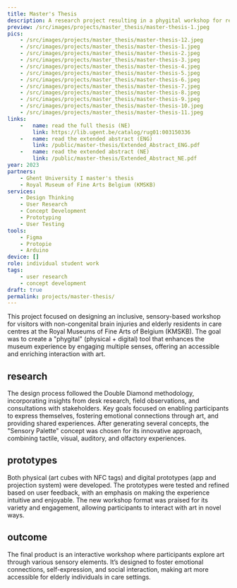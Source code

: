 ```yaml
---
title: Master's Thesis
description: A research project resulting in a phygital workshop for residents of residential care centres and visitors of day centres, where visual art is explored inclusively and in a user-friendly manner, engaging various senses through techniques drawn from reminiscence therapy.
preview: /src/images/projects/master_thesis/master-thesis-1.jpeg
pics:
    - /src/images/projects/master_thesis/master-thesis-12.jpeg
    - /src/images/projects/master_thesis/master-thesis-1.jpeg
    - /src/images/projects/master_thesis/master-thesis-2.jpeg
    - /src/images/projects/master_thesis/master-thesis-3.jpeg
    - /src/images/projects/master_thesis/master-thesis-4.jpeg
    - /src/images/projects/master_thesis/master-thesis-5.jpeg
    - /src/images/projects/master_thesis/master-thesis-6.jpeg
    - /src/images/projects/master_thesis/master-thesis-7.jpeg
    - /src/images/projects/master_thesis/master-thesis-8.jpeg
    - /src/images/projects/master_thesis/master-thesis-9.jpeg
    - /src/images/projects/master_thesis/master-thesis-10.jpeg
    - /src/images/projects/master_thesis/master-thesis-11.jpeg
links:
    -   name: read the full thesis (NE)
        link: https://lib.ugent.be/catalog/rug01:003150336
    -   name: read the extended abstract (ENG)
        link: /public/master-thesis/Extended_Abstract_ENG.pdf
    -   name: read the extended abstract (NE)
        link: /public/master-thesis/Extended_Abstract_NE.pdf
year: 2023
partners:
    - Ghent University I master's thesis
    - Royal Museum of Fine Arts Belgium (KMSKB)
services:
    - Design Thinking
    - User Research
    - Concept Development
    - Prototyping
    - User Testing
tools:
    - Figma
    - Protopie
    - Arduino
device: []
role: individual student work
tags:
    - user research
    - concept development
draft: true
permalink: projects/master-thesis/
---
```

This project focused on designing an inclusive, sensory-based workshop for visitors with non-congenital brain injuries and elderly residents in care centres at the Royal Museums of Fine Arts of Belgium (KMSKB). The goal was to create a "phygital" (physical + digital) tool that enhances the museum experience by engaging multiple senses, offering an accessible and enriching interaction with art.

## research
The design process followed the Double Diamond methodology, incorporating insights from desk research, field observations, and consultations with stakeholders. Key goals focused on enabling participants to express themselves, fostering emotional connections through art, and providing shared experiences. After generating several concepts, the "Sensory Palette" concept was chosen for its innovative approach, combining tactile, visual, auditory, and olfactory experiences.

## prototypes
Both physical (art cubes with NFC tags) and digital prototypes (app and projection system) were developed. The prototypes were tested and refined based on user feedback, with an emphasis on making the experience intuitive and enjoyable. The new workshop format was praised for its variety and engagement, allowing participants to interact with art in novel ways.

## outcome
The final product is an interactive workshop where participants explore art through various sensory elements. It’s designed to foster emotional connections, self-expression, and social interaction, making art more accessible for elderly individuals in care settings. 